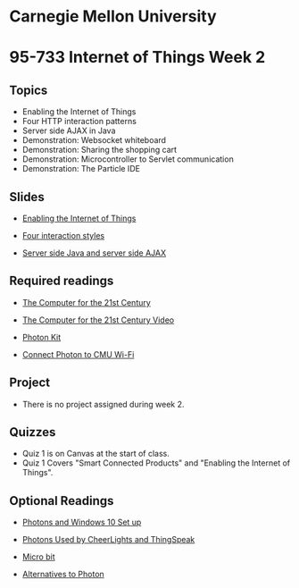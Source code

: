 # Carnegie Mellon University

# 95-733 Internet of Things Week 2

## Topics
+ Enabling the Internet of Things
+ Four HTTP interaction patterns
+ Server side AJAX in Java
+ Demonstration: Websocket whiteboard
+ Demonstration: Sharing the shopping cart
+ Demonstration: Microcontroller to Servlet communication  
+ Demonstration: The Particle IDE

## Slides
+ [Enabling the Internet of Things](https://www.andrew.cmu.edu/user/mm6/95-733/PowerPoint/02_EnablingTheInternetOfThings.pptx)

+ [Four interaction styles](https://www.andrew.cmu.edu/user/mm6/95-733/PowerPoint/01_Four_Styles.ppt)

+ [Server side Java and server side AJAX](https://www.andrew.cmu.edu/user/mm6/95-733/PowerPoint/02_ServerSideJavaAndAJAX.ppt)

## Required readings

+ [The Computer for the 21st Century](https://www.andrew.cmu.edu/user/mm6/95-733/iot/The_Computer_For_The_21st_Century.pdf)

+ [The Computer for the 21st Century Video ](https://www.youtube.com/watch?v=CkHALBOqn7s)

+ [Photon Kit ](https://store.particle.io/products/photon-kit)

+ [Connect Photon to CMU Wi-Fi ](https://www.andrew.cmu.edu/user/mm6/95-733/Photon_Connect_CMU_Wi-Fi.txt)

## Project

+ There is no project assigned during week 2.
## Quizzes

+ Quiz 1 is on Canvas at the start of class.
+ Quiz 1 Covers "Smart Connected Products" and "Enabling the Internet of Things".

## Optional Readings



+ [Photons and Windows 10 Set up](Photon/SetupParticlePhotoninWindows10.pdf)

+ [Photons Used by CheerLights and ThingSpeak](https://cheerlights.com)


+ [Micro bit ](http://microbit.org/)

+ [Alternatives to Photon  ](https://thenewstack.io/10-diy-development-boards-iot-prototyping/)
